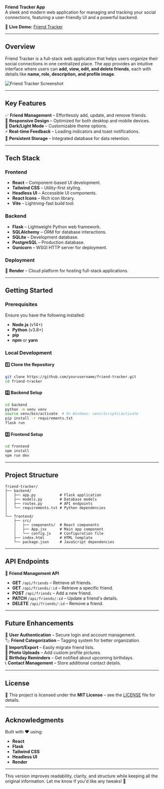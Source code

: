  **Friend Tracker App**  
A sleek and modern web application for managing and tracking your social connections, featuring a user-friendly UI and a powerful backend.  

🔗 **Live Demo:** [Friend Tracker](https://python-react-project-qxci.onrender.com/)  

---

## **Overview**  
Friend Tracker is a full-stack web application that helps users organize their social connections in one centralized place. The app provides an intuitive interface where users can **add, view, edit, and delete friends**, each with details like **name, role, description, and profile image**.  

![Friend Tracker Screenshot](https://i.imgur.com/placeholder.jpg)  

---

## **Key Features**  
✅ **Friend Management** – Effortlessly add, update, and remove friends.  
📱 **Responsive Design** – Optimized for both desktop and mobile devices.  
🌙 **Dark/Light Mode** – Customizable theme options.  
⚡ **Real-time Feedback** – Loading indicators and toast notifications.  
💾 **Persistent Storage** – Integrated database for data retention.  

---

## **Tech Stack**  

### **Frontend**  
- **React** – Component-based UI development.  
- **Tailwind CSS** – Utility-first styling.  
- **Headless UI** – Accessible UI components.  
- **React Icons** – Rich icon library.  
- **Vite** – Lightning-fast build tool.  

### **Backend**  
- **Flask** – Lightweight Python web framework.  
- **SQLAlchemy** – ORM for database interactions.  
- **SQLite** – Development database.  
- **PostgreSQL** – Production database.  
- **Gunicorn** – WSGI HTTP server for deployment.  

### **Deployment**  
🚀 **Render** – Cloud platform for hosting full-stack applications.  

---

## **Getting Started**  

### **Prerequisites**  
Ensure you have the following installed:  
- **Node.js** (v14+)  
- **Python** (v3.8+)  
- **pip**  
- **npm** or **yarn**  

### **Local Development**  

#### 1️⃣ Clone the Repository  
```bash
git clone https://github.com/yourusername/friend-tracker.git
cd friend-tracker
```

#### 2️⃣ Backend Setup  
```bash
cd backend
python -m venv venv
source venv/bin/activate  # On Windows: venv\Scripts\activate
pip install -r requirements.txt
flask run
```

#### 3️⃣ Frontend Setup  
```bash
cd frontend
npm install
npm run dev
```

---

## **Project Structure**  
```
friend-tracker/
├── backend/
│   ├── app.py           # Flask application
│   ├── models.py        # Database models
│   ├── routes.py        # API endpoints
│   └── requirements.txt # Python dependencies
│
└── frontend/
    ├── src/
    │   ├── components/  # React components
    │   ├── App.jsx      # Main app component
    │   └── config.js    # Configuration file
    ├── index.html       # HTML template
    └── package.json     # JavaScript dependencies
```

---

## **API Endpoints**  

📌 **Friend Management API**  
- **GET** `/api/friends` – Retrieve all friends.  
- **GET** `/api/friends/:id` – Retrieve a specific friend.  
- **POST** `/api/friends` – Add a new friend.  
- **PATCH** `/api/friends/:id` – Update a friend's details.  
- **DELETE** `/api/friends/:id` – Remove a friend.  

---

## **Future Enhancements**  
🔐 **User Authentication** – Secure login and account management.  
🏷️ **Friend Categorization** – Tagging system for better organization.  
📂 **Import/Export** – Easily migrate friend lists.  
📸 **Photo Uploads** – Add custom profile pictures.  
🎂 **Birthday Reminders** – Get notified about upcoming birthdays.  
📞 **Contact Management** – Store additional contact details.  

---

## **License**  
📜 This project is licensed under the **MIT License** – see the [LICENSE](LICENSE) file for details.  

---

## **Acknowledgments**  
Built with ❤️ using:  
- **React**  
- **Flask**  
- **Tailwind CSS**  
- **Headless UI**  
- **Render**  

---

This version improves readability, clarity, and structure while keeping all the original information. Let me know if you'd like any tweaks! 🚀
